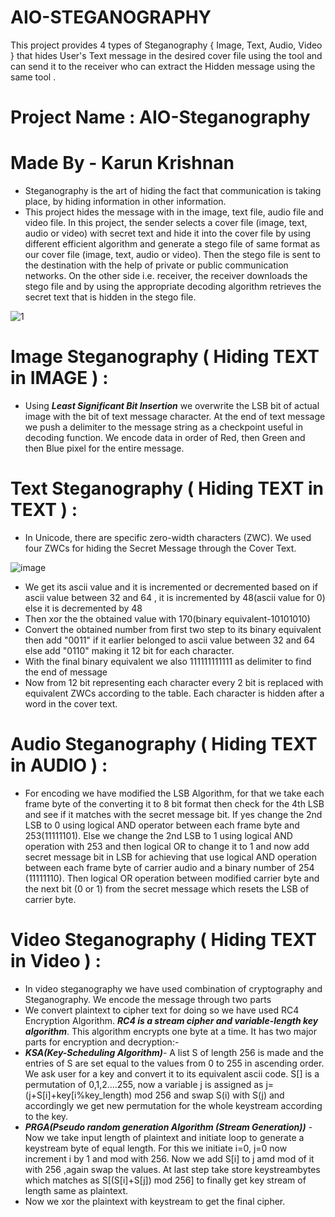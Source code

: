 # AIO-STEGANOGRAPHY

This project provides 4 types of Steganography { Image, Text, Audio, Video } that hides User's Text message in the desired cover file using the tool and can send it to the receiver who can extract the Hidden message using the same tool .

# Project Name : AIO-Steganography
# Made By - Karun Krishnan

* Steganography is the art of hiding the fact that communication is taking place, by hiding information in other information. 
* This project hides the message with in the image, text file, audio file and video file. In this project, the sender selects a cover file (image, text, audio or video) with secret text and hide it into the cover file by using different efficient algorithm and generate a stego file of same format as our cover file (image, text, audio or video). Then the stego file is sent to the destination with the help of private or public communication networks. On the other side i.e. receiver, the receiver downloads the stego file and by using the appropriate decoding algorithm retrieves the secret text that is hidden in the stego file.

![1](https://user-images.githubusercontent.com/77832407/152796278-a60d3042-a6cd-442d-96e0-7f5a8b11f3ed.jpg)

# Image Steganography ( Hiding TEXT in IMAGE ) :

* Using ***Least Significant Bit Insertion*** we overwrite the LSB bit of actual image with the bit of text message character. At the end of text message we push a delimiter to the message string as a checkpoint useful in decoding function. We encode data in order of Red, then Green and then Blue pixel for the entire message.

# Text Steganography ( Hiding TEXT in TEXT ) :

* In Unicode, there are specific zero-width characters (ZWC). We used four ZWCs for hiding the Secret Message through the Cover Text.

![image](https://user-images.githubusercontent.com/77832407/152797497-54ad8d79-9375-4c8a-9b7a-2b3586303d47.png)

* We get its ascii value and it is incremented or decremented based on if ascii value between 32 and 64 , it is incremented by 48(ascii value for 0) else it is decremented by 48
* Then xor the the obtained value with 170(binary equivalent-10101010) 
* Convert the obtained number from first two step to its binary equivalent then add "0011" if it earlier belonged to ascii value between 32 and 64 else add "0110" making it 12       bit for each character.
* With the final binary equivalent we also 111111111111 as delimiter to find the end of message 
* Now from 12 bit representing each character every 2 bit is replaced with equivalent ZWCs according to the table. Each character is hidden after a word in the cover text.

# Audio Steganography ( Hiding TEXT in AUDIO ) :

* For encoding we have modified the LSB Algorithm, for that we take each frame byte of the converting it to 8 bit format then check for the 4th LSB and see if it matches with the secret message bit. If yes change the 2nd LSB to 0 using logical AND operator between each frame byte and 253(11111101). Else we change the 2nd LSB to 1  using logical AND operation with 253 and then logical OR to change it to 1 and now add secret message bit in LSB for achieving that use logical AND operation between each frame byte of carrier audio and a binary number of 254 (11111110). Then logical OR operation between modified carrier byte and the next bit (0 or 1) from the secret message which resets the LSB of carrier byte.

# Video Steganography ( Hiding TEXT in Video ) :

* In video steganography we have used combination of cryptography and Steganography. We encode the message through two parts
* We convert plaintext to cipher text for doing so we have used RC4 Encryption Algorithm. ***RC4 is a stream cipher and variable-length key algorithm***. This algorithm encrypts one byte at a time. It has two major parts for encryption and decryption:-
* ***KSA(Key-Scheduling Algorithm)***- A list S of length 256 is made and  the entries of S are set equal to the values from 0 to 255 in ascending order. We ask user for a key and convert it to its equivalent ascii code. S[] is a permutation of 0,1,2....255, now a variable j is assigned as   j=(j+S[i]+key[i%key_length) mod 256 and swap S(i) with S(j)  and accordingly we get new permutation for the whole keystream according to the key.
* ***PRGA(Pseudo random generation Algorithm (Stream Generation))*** -  Now we take input length of plaintext and initiate loop to generate a keystream byte  of equal length. For this we initiate i=0, j=0 now increment i by 1 and mod with 256. Now we add S[i] to j amd mod of it with 256 ,again swap the values. At last step take store keystreambytes which matches as S[(S[i]+S[j]) mod 256] to finally get key stream of length same as plaintext. 
* Now we xor the plaintext with keystream to get the final cipher.

